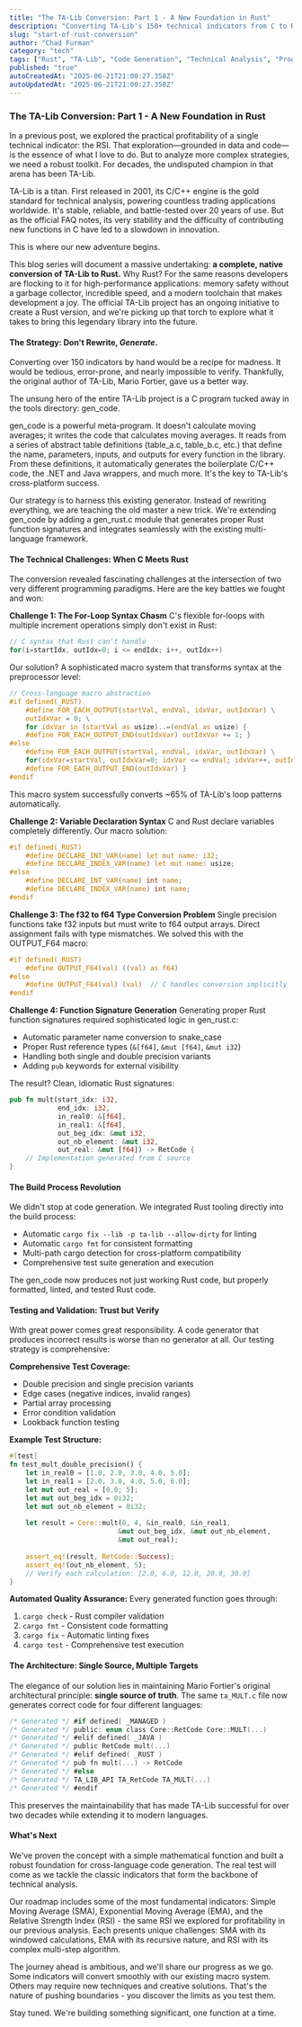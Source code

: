 ```yaml
---
title: "The TA-Lib Conversion: Part 1 - A New Foundation in Rust"
description: "Converting TA-Lib's 150+ technical indicators from C to Rust using code generation"
slug: "start-of-rust-conversion"
author: "Chad Furman"
category: "tech"
tags: ["Rust", "TA-Lib", "Code Generation", "Technical Analysis", "Programming"]
published: "true"
autoCreatedAt: "2025-06-21T21:00:27.358Z"
autoUpdatedAt: "2025-06-21T21:00:27.358Z"
---
```




### **The TA-Lib Conversion: Part 1 \- A New Foundation in Rust**

In a previous post, we explored the practical profitability of a single technical indicator: the RSI. That exploration—grounded in data and code—is the essence of what I love to do. But to analyze more complex strategies, we need a robust toolkit. For decades, the undisputed champion in that arena has been TA-Lib.

 TA-Lib is a titan. First released in 2001, its C/C++ engine is the gold standard for technical analysis, powering countless trading applications worldwide. It's stable, reliable, and battle-tested over 20 years of use. But as the official FAQ notes, its very stability and the difficulty of contributing new functions in C have led to a slowdown in innovation.

This is where our new adventure begins.

This blog series will document a massive undertaking: **a complete, native conversion of TA-Lib to Rust.** Why Rust? For the same reasons developers are flocking to it for high-performance applications: memory safety without a garbage collector, incredible speed, and a modern toolchain that makes development a joy. The official TA-Lib project has an ongoing initiative to create a Rust version, and we're picking up that torch to explore what it takes to bring this legendary library into the future.

#### **The Strategy: Don't Rewrite, *Generate*.**

Converting over 150 indicators by hand would be a recipe for madness. It would be tedious, error-prone, and nearly impossible to verify. Thankfully, the original author of TA-Lib, Mario Fortier, gave us a better way.

The unsung hero of the entire TA-Lib project is a C program tucked away in the tools directory: gen\_code.

gen\_code is a powerful meta-program. It doesn't calculate moving averages; it writes the code that calculates moving averages. It reads from a series of abstract table definitions (table\_a.c, table\_b.c, etc.) that define the name, parameters, inputs, and outputs for every function in the library. From these definitions, it automatically generates the boilerplate C/C++ code, the .NET and Java wrappers, and much more. It's the key to TA-Lib's cross-platform success.

Our strategy is to harness this existing generator. Instead of rewriting everything, we are teaching the old master a new trick. We're extending gen\_code by adding a gen\_rust.c module that generates proper Rust function signatures and integrates seamlessly with the existing multi-language framework.

#### **The Technical Challenges: When C Meets Rust**

The conversion revealed fascinating challenges at the intersection of two very different programming paradigms. Here are the key battles we fought and won:

**Challenge 1: The For-Loop Syntax Chasm**
C's flexible for-loops with multiple increment operations simply don't exist in Rust:
```c
// C syntax that Rust can't handle
for(i=startIdx, outIdx=0; i <= endIdx; i++, outIdx++)
```

Our solution? A sophisticated macro system that transforms syntax at the preprocessor level:
```c
// Cross-language macro abstraction
#if defined(_RUST)
    #define FOR_EACH_OUTPUT(startVal, endVal, idxVar, outIdxVar) \
    outIdxVar = 0; \
    for idxVar in (startVal as usize)..=(endVal as usize) {
    #define FOR_EACH_OUTPUT_END(outIdxVar) outIdxVar += 1; }
#else
    #define FOR_EACH_OUTPUT(startVal, endVal, idxVar, outIdxVar) \
    for(idxVar=startVal, outIdxVar=0; idxVar <= endVal; idxVar++, outIdxVar++) {
    #define FOR_EACH_OUTPUT_END(outIdxVar) }
#endif
```

This macro system successfully converts ~65% of TA-Lib's loop patterns automatically.

**Challenge 2: Variable Declaration Syntax**
C and Rust declare variables completely differently. Our macro solution:
```c
#if defined(_RUST)
    #define DECLARE_INT_VAR(name) let mut name: i32;
    #define DECLARE_INDEX_VAR(name) let mut name: usize;
#else
    #define DECLARE_INT_VAR(name) int name;
    #define DECLARE_INDEX_VAR(name) int name;
#endif
```

**Challenge 3: The f32 to f64 Type Conversion Problem**
Single precision functions take f32 inputs but must write to f64 output arrays. Direct assignment fails with type mismatches. We solved this with the OUTPUT_F64 macro:
```c
#if defined(_RUST)
    #define OUTPUT_F64(val) ((val) as f64)
#else
    #define OUTPUT_F64(val) (val)  // C handles conversion implicitly
#endif
```

**Challenge 4: Function Signature Generation**
Generating proper Rust function signatures required sophisticated logic in gen_rust.c:
- Automatic parameter name conversion to snake_case
- Proper Rust reference types (`&[f64]`, `&mut [f64]`, `&mut i32`)
- Handling both single and double precision variants
- Adding `pub` keywords for external visibility

The result? Clean, idiomatic Rust signatures:
```rust
pub fn mult(start_idx: i32,
            end_idx: i32, 
            in_real0: &[f64],
            in_real1: &[f64],
            out_beg_idx: &mut i32,
            out_nb_element: &mut i32,
            out_real: &mut [f64]) -> RetCode {
    // Implementation generated from C source
}
```

#### **The Build Process Revolution**

We didn't stop at code generation. We integrated Rust tooling directly into the build process:
- Automatic `cargo fix --lib -p ta-lib --allow-dirty` for linting
- Automatic `cargo fmt` for consistent formatting  
- Multi-path cargo detection for cross-platform compatibility
- Comprehensive test suite generation and execution

The gen_code now produces not just working Rust code, but properly formatted, linted, and tested Rust code.

#### **Testing and Validation: Trust but Verify**

With great power comes great responsibility. A code generator that produces incorrect results is worse than no generator at all. Our testing strategy is comprehensive:

**Comprehensive Test Coverage:**
- Double precision and single precision variants
- Edge cases (negative indices, invalid ranges)
- Partial array processing
- Error condition validation
- Lookback function testing

**Example Test Structure:**
```rust
#[test]
fn test_mult_double_precision() {
    let in_real0 = [1.0, 2.0, 3.0, 4.0, 5.0];
    let in_real1 = [2.0, 3.0, 4.0, 5.0, 6.0];
    let mut out_real = [0.0; 5];
    let mut out_beg_idx = 0i32;
    let mut out_nb_element = 0i32;
    
    let result = Core::mult(0, 4, &in_real0, &in_real1, 
                           &mut out_beg_idx, &mut out_nb_element, 
                           &mut out_real);
    
    assert_eq!(result, RetCode::Success);
    assert_eq!(out_nb_element, 5);
    // Verify each calculation: [2.0, 6.0, 12.0, 20.0, 30.0]
}
```

**Automated Quality Assurance:**
Every generated function goes through:
1. `cargo check` - Rust compiler validation
2. `cargo fmt` - Consistent code formatting
3. `cargo fix` - Automatic linting fixes
4. `cargo test` - Comprehensive test execution

#### **The Architecture: Single Source, Multiple Targets**

The elegance of our solution lies in maintaining Mario Fortier's original architectural principle: **single source of truth**. The same `ta_MULT.c` file now generates correct code for four different languages:

```c
/* Generated */ #if defined( _MANAGED )
/* Generated */ public: enum class Core::RetCode Core::MULT(...)
/* Generated */ #elif defined( _JAVA )
/* Generated */ public RetCode mult(...)
/* Generated */ #elif defined( _RUST )
/* Generated */ pub fn mult(...) -> RetCode
/* Generated */ #else
/* Generated */ TA_LIB_API TA_RetCode TA_MULT(...)
/* Generated */ #endif
```

This preserves the maintainability that has made TA-Lib successful for over two decades while extending it to modern languages.

#### **What's Next**

We've proven the concept with a simple mathematical function and built a robust foundation for cross-language code generation. The real test will come as we tackle the classic indicators that form the backbone of technical analysis.

Our roadmap includes some of the most fundamental indicators: Simple Moving Average (SMA), Exponential Moving Average (EMA), and the Relative Strength Index (RSI) - the same RSI we explored for profitability in our previous analysis. Each presents unique challenges: SMA with its windowed calculations, EMA with its recursive nature, and RSI with its complex multi-step algorithm.

The journey ahead is ambitious, and we'll share our progress as we go. Some indicators will convert smoothly with our existing macro system. Others may require new techniques and creative solutions. That's the nature of pushing boundaries - you discover the limits as you test them.

Stay tuned. We're building something significant, one function at a time.